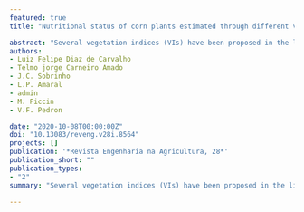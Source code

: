 ```yaml
---
featured: true
title: "Nutritional status of corn plants estimated through different vegetation indices in the growth stages"

abstract: "Several vegetation indices (VIs) have been proposed in the literature with the objective of exploring the spectral properties of the vegetation as they are usually related to biophysical parameters of the plants. The objective of this study was to evaluate the relationship between VIs, obtained in two different RPAS platforms (Remotely-piloted spacecraft system) and proximity system at different corm growth stages with the nitrogen (N) nutritional status in the plant. Five treatments with different nitrogen fertilizer rates (20, 60, 120, 180 and 240 kg ha-1) were studied in order to generate the variability of nitrogen uptake by the plant in four blocks with five replicates each. Reading of the following VIs were performed: NDRE and NDVI (proximity sensing, Optrix sensor) and NDRE, NDVI, EVI2 and GNDVI (RPAS platform, MicaSense Parrot Sequoia sensor) at the phenological stages V5, V6, V7, V9, V11 and V12. Corn plants were collected to evaluate N content in the aerial part of the plant. The N content was higher in V7 growth stage and lower in V12 stage. The VIs obtained through the RPAS platform presented higher relationship with the corn nutritional status when compared to the proximity sensors. The V12 corn growth stage had higher relationship of VIs and plant N content in comparison to the proximity sensor."
authors:
- Luiz Felipe Diaz de Carvalho
- Telmo jorge Carneiro Amado
- J.C. Sobrinho
- L.P. Amaral
- admin
- M. Piccin
- V.F. Pedron

date: "2020-10-08T00:00:00Z"
doi: "10.13083/reveng.v28i.8564"
projects: []
publication: '*Revista Engenharia na Agricultura, 28*'
publication_short: ""
publication_types:
- "2"
summary: "Several vegetation indices (VIs) have been proposed in the literature with the objective of exploring the spectral properties of the vegetation as they are usually related to biophysical parameters of the plants."

---
```


